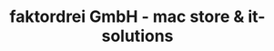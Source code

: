 ---
title: "faktordrei GmbH - mac store & it-solutions"
url: /osnabrueck/faktordrei-gmbh-mac-store-und-it-solutions/
shop: Computer
---